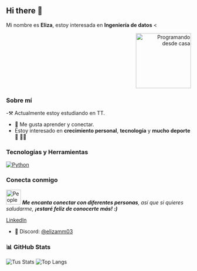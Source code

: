 ## Hi there 👋



Mi nombre es **Eliza**, estoy interesada en **Ingeniería de datos** 
<

<p style="text-align: right; font-size: 14px; margin-bottom: 5px;"></p>

<div align="right">
  <img src="https://media.giphy.com/media/NgurY1o4z080Jfoyzw/giphy.gif" width="150" alt="Programando desde casa">
</div>


### Sobre mí

-⚒️ Actualmente estoy estudiando en TT.
- 🚀 Me gusta aprender y conectar.
- Estoy interesado en **crecimiento personal**, **tecnología** y **mucho deporte** 🏃 💪🏻


### Tecnologías y Herramientas

[![Python](https://img.shields.io/badge/-Python-3776AB?style=flat-square&logo=python&logoColor=white)](https://www.python.org/)

### Conecta conmigo

<p align="left">
  <img src="https://twemoji.maxcdn.com/v/latest/svg/1f465.svg" alt="People Icon" width="40" />
  <em><strong>Me encanta conectar con diferentes personas</strong>, así que si quieres saludarme, <strong>¡estaré feliz de conocerte más! :)</strong></em>
</p>




 [LinkedIn](www.linkedin.com/in/eliza-medina-) <!-- Cambia # por tu enlace de LinkedIn -->
 - 💬 Discord: [@elizamm03](https://linktr.ee/elizamm03)


### 📊 GitHub Stats

![Tus Stats](https://github-readme-stats.vercel.app/api?username=ELIZAMM&show_icons=true&theme=radical)
![Top Langs](https://github-readme-stats.vercel.app/api/top-langs/?username=ELIZAMM&layout=compact&theme=radical)




